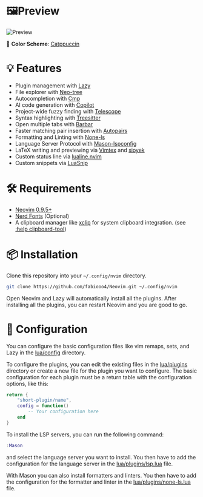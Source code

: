 # 🖼️Preview

![Preview](/../assets/preview.png?raw=true "Preview")

🎨 **Color Scheme**: [Catppuccin](https://github.com/catppuccin/nvim)

# 💡 Features

- Plugin management with [Lazy](https://github.com/folke/lazy.nvim)
- File explorer with [Neo-tree](https://github.com/nvim-neo-tree/neo-tree.nvim)
- Autocompletion with [Cmp](https://github.com/hrsh7th/nvim-cmp)
- AI code generation with [Copilot](https://github.com/github/copilot.vim)
- Project-wide fuzzy finding with [Telescope](https://github.com/nvim-telescope/telescope.nvim)
- Syntax highlighting with [Treesitter](https://github.com/nvim-treesitter/nvim-treesitter)
- Open multiple tabs with [Barbar](https://github.com/romgrk/barbar.nvim)
- Faster matching pair insertion with [Autopairs](https://github.com/windwp/nvim-autopairs)
- Formatting and Linting with [None-ls](https://github.com/nvimtools/none-ls.nvim)
- Language Server Protocol with [Mason-lspconfig](https://github.com/williamboman/mason-lspconfig.nvim)
- LaTeX writing and previewing via [Vimtex](https://github.com/lervag/vimtex#snippets-and-templates) and [sioyek](https://sioyek.info/)
- Custom status line via [lualine.nvim](https://github.com/nvim-lualine/lualine.nvim)
- Custom snippets via [LuaSnip](https://github.com/L3MON4D3/LuaSnip)

# 🛠️ Requirements

- [Neovim 0.9.5+](https://github.com/neovim/neovim/releases/tag/stable)
- [Nerd Fonts](https://www.nerdfonts.com/font-downloads) (Optional)
- A clipboard manager like [xclip](https://github.com/astrand/xclip) for system clipboard integration. (see [:help clipboard-tool](https://neovim.io/doc/user/provider.html#clipboard-tool))

# 📦 Installation

Clone this repository into your `~/.config/nvim` directory.

```bash
git clone https://github.com/fabiooo4/Neovim.git ~/.config/nvim
```

Open Neovim and Lazy will automatically install all the plugins. After installing all the plugins, you can restart Neovim and you are good to go.

# 📝 Configuration

You can configure the basic configuration files like vim remaps, sets, and Lazy in the [lua/config](./lua/config) directory.

To configure the plugins, you can edit the existing files in the [lua/plugins](./lua/plugins) directory or create a new file for the plugin you want to
configure. The basic configuration for each plugin must be a return table with the configuration options, like this:

```lua
return {
    "short-plugin/name",
    config = function()
        -- Your configuration here
    end
}
```

To install the LSP servers, you can run the following command:

```lua
:Mason
```

and select the language server you want to install. You then have to add the configuration for the language server in the [lua/plugins/lsp.lua](./lua/plugins/lsp.lua) file.

With Mason you can also install formatters and linters. You then have to add the configuration for the formatter and linter in the [lua/plugins/none-ls.lua](./lua/plugins/none-ls.lua) file.
